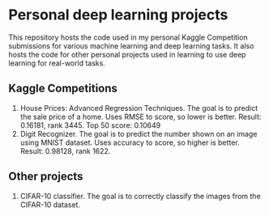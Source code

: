 # Personal deep learning projects

This repository hosts the code used in my personal Kaggle Competition submissions for various machine learning and deep learning tasks. It also hosts the code for other personal projects used in learning to use deep learning for real-world tasks.

## Kaggle Competitions
1. House Prices: Advanced Regression Techniques. The goal is to predict the sale price of a home. Uses RMSE to score, so lower is better. 
  Result: 0.16181, rank 3445. Top 50 score: 0.10649
2. Digit Recognizer. The goal is to predict the number shown on an image using MNIST dataset. Uses accuracy to score, so higher is better.
  Result: 0.98128, rank 1622.
## Other projects
1. CIFAR-10 classifier. The goal is to correctly classify the images from the CIFAR-10 dataset.
